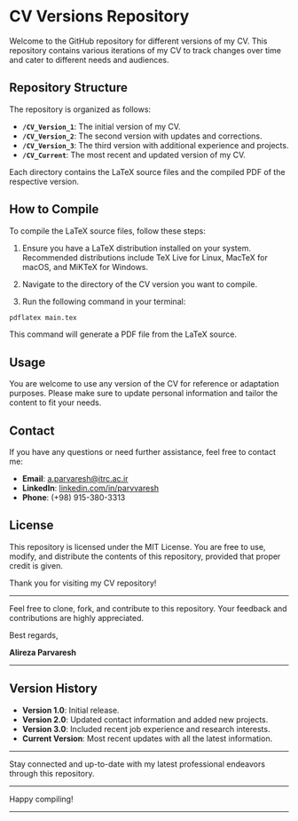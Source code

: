 # CV Versions Repository 
Welcome to the GitHub repository for different versions of my CV. This repository contains various iterations of my CV to track changes over time and cater to different needs and audiences.

## Repository Structure

The repository is organized as follows:

- **`/CV_Version_1`**: The initial version of my CV.
- **`/CV_Version_2`**: The second version with updates and corrections.
- **`/CV_Version_3`**: The third version with additional experience and projects.
- **`/CV_Current`**: The most recent and updated version of my CV.

Each directory contains the LaTeX source files and the compiled PDF of the respective version.

## How to Compile

To compile the LaTeX source files, follow these steps:

1. Ensure you have a LaTeX distribution installed on your system. Recommended distributions include TeX Live for Linux, MacTeX for macOS, and MiKTeX for Windows.

2. Navigate to the directory of the CV version you want to compile.

3. Run the following command in your terminal:

```bash
pdflatex main.tex
```

This command will generate a PDF file from the LaTeX source.

## Usage

You are welcome to use any version of the CV for reference or adaptation purposes. Please make sure to update personal information and tailor the content to fit your needs.

## Contact

If you have any questions or need further assistance, feel free to contact me:

- **Email**: [a.parvaresh@itrc.ac.ir](mailto:a.parvaresh@itrc.ac.ir)
- **LinkedIn**: [linkedin.com/in/parvvaresh](https://www.linkedin.com/in/parvvaresh/)
- **Phone**: (+98) 915-380-3313

## License

This repository is licensed under the MIT License. You are free to use, modify, and distribute the contents of this repository, provided that proper credit is given.

Thank you for visiting my CV repository!

---

Feel free to clone, fork, and contribute to this repository. Your feedback and contributions are highly appreciated.

Best regards,

**Alireza Parvaresh**

---

## Version History

- **Version 1.0**: Initial release.
- **Version 2.0**: Updated contact information and added new projects.
- **Version 3.0**: Included recent job experience and research interests.
- **Current Version**: Most recent updates with all the latest information.

---

Stay connected and up-to-date with my latest professional endeavors through this repository.

---

Happy compiling!

---
